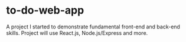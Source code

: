 # to-do-web-app
A project I started to demonstrate fundamental front-end and back-end skills. Project will use React.js, Node.js/Express and more.
